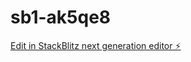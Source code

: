 # sb1-ak5qe8

[Edit in StackBlitz next generation editor ⚡️](https://stackblitz.com/~/github.com/AlvaritOO/sb1-ak5qe8)